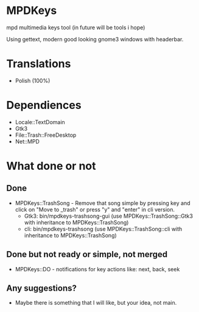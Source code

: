MPDKeys
=======

mpd multimedia keys tool (in future will be tools i hope)

Using gettext, modern good looking gnome3 windows with headerbar.

# Translations
- Polish (100%)

# Dependiences
- Locale::TextDomain
- Gtk3
- File::Trash::FreeDesktop
- Net::MPD

# What done or not
## Done
- MPDKeys::TrashSong - Remove that song simple by pressing key and click on "Move to _trash" or press "y" and "enter" in cli version.
  - Gtk3: bin/mpdkeys-trashsong-gui (use MPDKeys::TrashSong::Gtk3 with inheritance to MPDKeys::TrashSong)
  - cli: bin/mpdkeys-trashsong (use MPDKeys::TrashSong::cli with inheritance to MPDKeys::TrashSong)

## Done but not ready or simple, not merged
- MPDKeys::DO - notifications for key actions like: next, back, seek

## Any suggestions?
- Maybe there is something that I will like, but your idea, not main.
